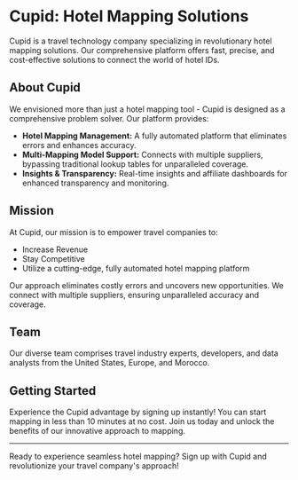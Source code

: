 # Cupid: Hotel Mapping Solutions

Cupid is a travel technology company specializing in revolutionary hotel mapping solutions. Our comprehensive platform offers fast, precise, and cost-effective solutions to connect the world of hotel IDs. 

## About Cupid

We envisioned more than just a hotel mapping tool - Cupid is designed as a comprehensive problem solver. Our platform provides:

- **Hotel Mapping Management:** A fully automated platform that eliminates errors and enhances accuracy.
- **Multi-Mapping Model Support:** Connects with multiple suppliers, bypassing traditional lookup tables for unparalleled coverage.
- **Insights & Transparency:** Real-time insights and affiliate dashboards for enhanced transparency and monitoring.

## Mission

At Cupid, our mission is to empower travel companies to:

- Increase Revenue
- Stay Competitive
- Utilize a cutting-edge, fully automated hotel mapping platform

Our approach eliminates costly errors and uncovers new opportunities. We connect with multiple suppliers, ensuring unparalleled accuracy and coverage.

## Team

Our diverse team comprises travel industry experts, developers, and data analysts from the United States, Europe, and Morocco.

## Getting Started

Experience the Cupid advantage by signing up instantly! You can start mapping in less than 10 minutes at no cost. Join us today and unlock the benefits of our innovative approach to mapping.

---

Ready to experience seamless hotel mapping? Sign up with Cupid and revolutionize your travel company's approach!
